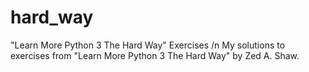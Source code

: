 # hard_way
"Learn More Python 3 The Hard Way" Exercises /n
My solutions to exercises from "Learn More Python 3 The Hard Way" by Zed A. Shaw.
